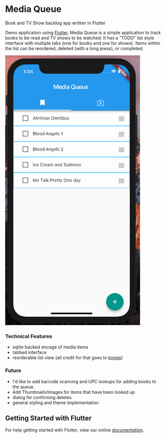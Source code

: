 # Media Queue
Book and TV Show backlog app written in Flutter

Demo application using [Flutter](https://flutter.io).
Media Queue is a simple application to track books to 
be read and TV shows to be watched. It has a "TODO" list style interface with multiple tabs (one for books and one for shows).
Items within the list can be reordered, deleted (with a long press), or completed. 

![image](/MediaQueue.png)

### Technical Features
* sqlite backed storage of media items
* tabbed interface
* reorderable list view (all credit for that goes to [knopp](https://github.com/knopp/flutter_reorderable_list))

### Future
* I'd like to add barcode scanning and UPC lookups for adding books to the queue.
* Add Thumbnails/Images for items that have been looked up
* dialog for confirming deletes
* general styling and theme implementation

## Getting Started with Flutter

For help getting started with Flutter, view our online
[documentation](https://flutter.io/).
